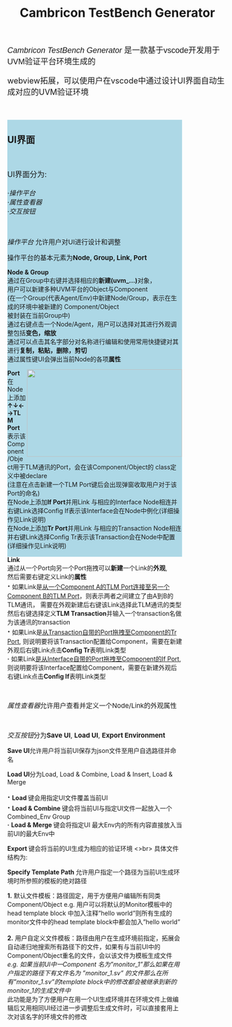 <h1 align="center">Cambricon TestBench Generator</h1>
<br>
<p style="font-size:18px; font-family:arial;"><i>Cambricon TestBench Generator</i> 是一款基于vscode开发用于UVM验证平台环境生成的</p>
<p style="font-size:18px;">webview拓展，可以使用户在vscode中通过设计UI界面自动生成对应的UVM验证环境</p>
<br>
<br>


<div id="menu" style="background-color:lightblue; height:1000px;width:400px; float:left;">
<h2>UI界面</h2>
<br>
<p style="font-size:17px;">UI界面分为:<br>
<br>
<i style="font-size:15px;">·操作平台<br></i>
<i style="font-size:15px;">·属性查看器<br></i>
<i style="font-size:15px;">·交互按钮<br></i>
</p>
<br>
<p style="font-size:15px;"><i>操作平台 </i>允许用户对UI进行设计和调整
<p style="font-size:15px;">操作平台的基本元素为<b>Node, Group, Link, Port</b></p>
<p style="font-size:14px;">
<b>Node & Group</b><br>
通过在Group中右键并选择相应的<b>新建(uvm_...)</b>对象，<br>用户可以新建多种UVM平台的Object与Component
<br>
(在一个Group(代表Agent/Env)中新建Node/Group，表示在生成的环境中被新建的
Component/Object<br>被封装在当前Group中)<br>
通过右键点击一个Node/Agent，用户可以选择对其进行外观调整包括<b>变色，缩放</b><br>
通过可以点击其名字部分对名称进行编辑和使用常用快捷键对其进行<b>复制，粘贴，删除，剪切</b><br>
通过属性键UI会弹出当前Node的各项<b>属性</b><br>
</p>

<img src="https://github.com/ruohuali/Cambricon-TestBench-Generator/blob/master/Demo_snapshots/Demo1.PNG" align="right" width="355px" height="200px"/>


<p style="font-size:14px">
<b>Port</b>
<br>
在Node上添加<b>↑↓←→TLM Port</b>表示该Component/Object用于TLM通讯的Port，会在该Component/Object的
class定义中被declare
<br>
(注意在点击新建一个TLM Port键后会出现弹窗收取用户对于该Port的命名)<br>
在Node上添加<b>If Port</b>并用Link 与相应的Interface Node相连并右键Link选择Config If表示该Interface会在Node中例化(详细操作见Link说明)
<br>
在Node上添加<b>Tr Port</b>并用Link 与相应的Transaction Node相连并右键Link选择Config Tr表示该Transaction会在Node中配置(详细操作见Link说明)
</p>

<p style="font-size:14px">
<b>Link</b>
<br>
通过从一个Port向另一个Port拖拽可以<b>新建</b>一个Link的<b>外观</b>,
<br>
然后需要右键定义Link的<b>属性</b>
<br>
<b style="font-size:20px">·</b> 如果Link是<u>从一个Component A的TLM Port连接至另一个Component B的TLM Port</u>，则表示两者之间建立了由A到B的TLM通讯，
需要在外观新建后右键该Link选择此TLM通讯的类型然后右键选择定义<b>TLM Transaction</b>并输入一个transaction名做为该通讯的transaction
<br>
<b style="font-size:20px">·</b> 如果Link是<u>从Transaction自带的Port拖拽至Component的Tr Port</u>, 则说明要将该Transaction配置给Component，需要在新建外观后右键Link点击<b>Config Tr</b>表明Link类型
<br>
<b>·</b> 如果Link<u>是从Interface自带的Port拖拽至Component的If Port</u>, 则说明要将该Interface配置给Component，需要在新建外观后右键Link点击<b>Config If</b>表明Link类型
</p>

<br>

<p style="font-size:15px"><i>属性查看器</i>允许用户查看并定义一个Node/Link的外观属性</p>
<br>

<p style="font-size:15px"><i>交互按钮</i>分为<b>Save UI</b>, <b>Load UI</b>, <b>Export Environment</b></p>
<p style="font-size:14px"><b>Save UI</b>允许用户将当前UI保存为json文件至用户自选路径并命名</p>
<p style="font-size:14px"><b>Load UI</b>分为Load, Load & Combine, Load & Insert, Load & Merge</p>
<p style="font-size:14px">

<b style="font-size:20px">·</b> <b>Load </b>键会用指定UI文件覆盖当前UI
<br>
<b style="font-size:20px">·</b> <b>Load & Combine </b>键会将当前UI与指定UI文件一起放入一个Combined_Env Group
<br>
<b>·</b> <b>Load & Merge </b>键会将指定UI 最大Env内的所有内容直接放入当前UI的最大Env中
</p>

<p style="font-size:14px"><b>Export </b>键会将当前的UI生成为相应的验证环境
<>br>
具体文件结构为:
</p>

<p style="font-size:14px"><b>Specify Template Path </b>允许用户指定一个路径为当前UI生成环境时所参照的模板的绝对路径</p>
<p style="font-size:14px">

<b>1.</b> 默认文件模板：路径固定，用于方便用户编辑所有同类Component/Object
 e.g. 用户可以将默认的Monitor模板中的head template block 中加入注释”hello world”则所有生成的monitor文件中的head template block中都会加入”hello world”
<br>
<br>
<b>2.</b> 用户自定义文件模板：路径由用户在生成环境前指定，拓展会自动递归地搜索所有路径下的文件，如果有与当前UI中的Component/Object重名的文件，会以该文件为模板生成文件
<br>
<i>e.g. 如果当前UI中一Component 名为”monitor_1”那么如果在用户指定的路径下有文件名为 ”monitor_1.sv” 的文件那么在所有”monitor_1.sv”的template block中的修改都会被继承到新的monitor_1的生成文件中</i>
<br>
此功能是为了方便用户在用一个UI生成环境并在环境文件上做编辑后又用相同UI经过进一步调整后生成文件时，可以直接套用上次对该名字的环境文件的修改
</p>




</div>
